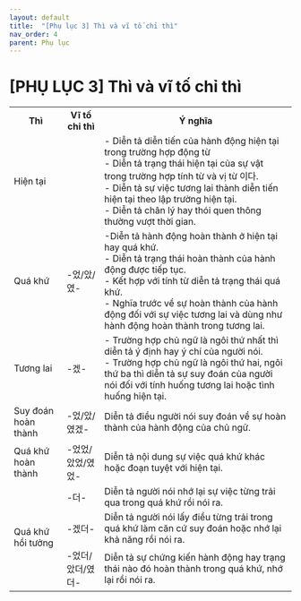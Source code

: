 ```yaml
---
layout: default
title:  "[Phụ lục 3] Thì và vĩ tố chỉ thì"
nav_order: 4
parent: Phụ lục
---
```


# [PHỤ LỤC 3] Thì và vĩ tố chỉ thì

<table>
  <tr  style="text-align: center;">
    <th>Thì</th>
    <th>Vĩ tố chỉ thì</th>
    <th>Ý nghĩa</th>
  </tr>
  <tr>
    <td>Hiện tại</td>
    <td></td>
    <td>- Diễn tả diễn tiến của hành động hiện tại trong trường hợp động từ<br>- Diễn tả trạng thái hiện tại của sự vật trong trường hợp tính từ và vị từ 이다.<br>- Diễn tả sự việc tương lai thành diễn tiến hiện tại theo lập trường hiện tại.<br>- Diễn tả chân lý hay thói quen thông thường vượt thời gian.</td>
  </tr>
  <tr>
    <td>Quá khứ</td>
    <td>-었/았/였-</td>
    <td>-Diễn tả hành động hoàn thành ở hiện tại hay quá khứ.<br>- Diễn tả trạng thái hoàn thành của hành động được tiếp tục.<br>- Kết hợp với tính từ diễn tả trạng thái quá khứ.<br>- Nghĩa trước về sự hoàn thành của hành động đối với sự việc tương lai và dùng như hành động hoàn thành trong tương lai.</td>
  </tr>
  <tr>
    <td>Tương lai</td>
    <td>-겠-</td>
    <td>- Trường hợp chủ ngữ là ngôi thứ nhất thì diễn tả ý định hay ý chí của người nói.<br>- Trường hợp chủ ngữ là ngôi thứ hai, ngôi thứ ba thì diễn tả sự suy đoán của người nói đối với tính huống tương lai hoặc tình huống hiện tại.</td>
  </tr>
  <tr>
    <td>Suy đoán hoàn thành</td>
    <td>-었/았/였겠-</td>
    <td>Diễn tả điều người nói suy đoán về sự hoàn thành của hành động của chủ ngữ.</td>
  </tr>
  <tr>
    <td>Quá khứ hoàn thành</td>
    <td>-었었/았었/였었-</td>
    <td>Diễn tả nội dung sự việc quá khứ khác hoặc đoạn tuyệt với hiện tại.</td>
  </tr>
  <tr>
    <td rowspan = "3">Quá khứ hồi tưởng</td>
    <td>-더-</td>
    <td>Diễn tả người nói nhớ lại sự việc từng trải qua trong quá khứ rồi nói ra.</td>
  </tr>
  <tr>
    <td>-겠더-</td>
    <td>Diễn tả người nói lấy điều từng trải trong quá khứ làm căn cứ suy đoán hoặc nhớ lại khả năng rồi nói ra.</td>
  </tr>
  <tr>
    <td>-었더/았더/였더-</td>
    <td>Diễn tả sự chứng kiến hành động hay trạng thái nào đó hoàn thành trong quá khứ, nhớ lại rồi nói ra.</td>
  </tr>
</table>

